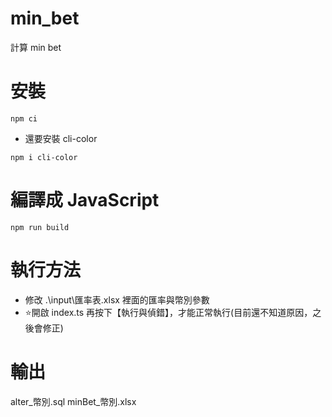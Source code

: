 # min_bet
計算 min bet

# 安裝
```bash=
npm ci
```
- 還要安裝 cli-color
```bash=
npm i cli-color
```

# 編譯成 JavaScript
```bash=
npm run build
```

# 執行方法
- 修改 .\input\匯率表.xlsx 裡面的匯率與幣別參數
- ⭐開啟 index.ts 再按下【執行與偵錯】，才能正常執行(目前還不知道原因，之後會修正)


# 輸出
alter_幣別.sql
minBet_幣別.xlsx
